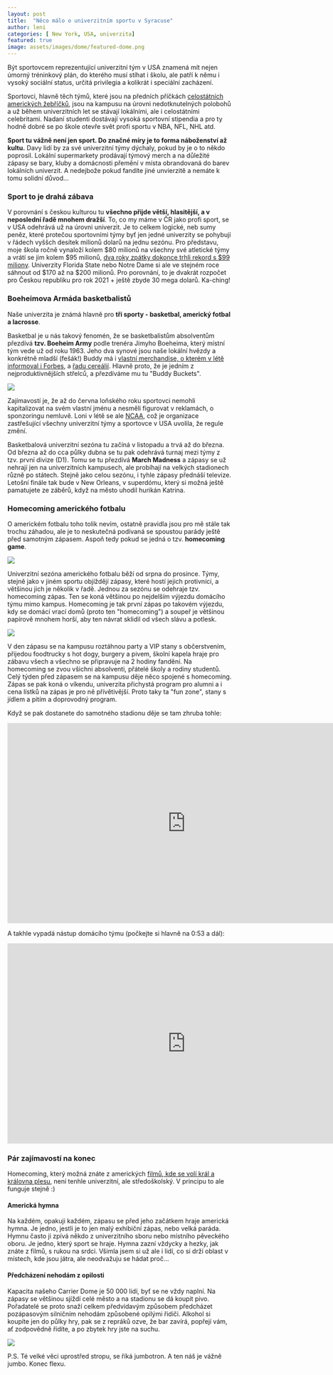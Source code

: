 ```yaml
---
layout: post
title:  "Něco málo o univerzitním sportu v Syracuse"
author: leni
categories: [ New York, USA, univerzita]
featured: true
image: assets/images/dome/featured-dome.png
---
```

Být sportovcem reprezentující univerzitní tým v USA znamená mít nejen úmorný tréninkový plán, do kterého musí stíhat i školu, ale patří k němu i vysoký sociální status, určitá privilegia a kolikrát i speciální zacházení.

Sportovci, hlavně těch týmů, které jsou na předních příčkách <a href="https://www.ncaa.com/rankings">celostátních amerických žebříčků</a>, jsou na kampusu na úrovni nedotknutelných polobohů a už během univerzitních let se stávají lokálními, ale i celostátními celebritami. Nadaní studenti dostávají vysoká sportovní stipendia a pro ty hodně dobré se po škole otevře svět profi sportu v NBA, NFL, NHL atd.

**Sport tu vážně není jen sport. Do značné míry je to forma náboženství až kultu.** Davy lidí by za své univerzitní týmy dýchaly, pokud by je o to někdo poprosil. Lokální supermarkety prodávají týmový merch a na důležité zápasy se bary, kluby a domácnosti přemění v místa obrandovaná do barev lokálních univerzit. A nedejbože pokud fandíte jiné unvierzitě a nemáte k tomu solidní důvod...
 
### Sport to je drahá zábava
V porovnání s českou kulturou tu **všechno přijde větší, hlasitější, a v neposlední řadě mnohem dražší**. To, co my máme v ČR jako profi sport, se v USA odehrává už na úrovni univerzit. Je to celkem logické, neb sumy peněz, které protečou sportovními týmy byť jen jedné univerzity se pohybují v řádech vyššch desítek milionů dolarů na jednu sezónu. Pro představu, moje škola ročně vynaloží kolem $80 milionů na všechny své atletické týmy a vrátí se jim kolem $95 milionů, <a href="https://dailyorange.com/2020/03/syracuse-athletics-draws-record-99-million-revenue-2018-19/">dva roky zpátky dokonce trhli rekord s $99 miliony</a>. Univerzity Florida State nebo Notre Dame si ale ve stejném roce sáhnout od $170 až na $200 milionů. Pro porovnání, to je dvakrát rozpočet pro Českou republiku pro rok 2021 + ještě zbyde 30 mega dolarů. Ka-ching!

### Boeheimova Armáda basketbalistů
Naše univerzita je známá hlavně pro **tři sporty - basketbal, americký fotbal a lacrosse**. 

Basketbal je u nás takový fenomén, že se basketbalistům absolventům přezdívá **tzv. Boeheim Army** podle trenéra Jimyho Boeheima, který místní tým vede už od roku 1963. Jeho dva synové jsou naše lokální hvězdy a konkrétně mladší (fešák!) Buddy má i <a href="https://www.forbes.com/sites/adamzagoria/2021/07/08/get-your-buddy-buckets-gear-syracuses-boeheim-makes-nil-history">vlastní merchandise, o kterém v létě informoval i Forbes</a>, a <a href="https://businessofcollegesports.com/name-image-likeness/buddy-boeheim-lands-cereal-box-deal-in-another-first-of-the-nil-era/">řadu cereálií</a>. Hlavně proto, že je jedním z nejproduktivnějších střelců, a přezdíváme mu tu "Buddy Buckets".

<img src="/assets/images/dome/basketball.jpg">

Zajímavostí je, že až do června loňského roku sportovci nemohli kapitalizovat na svém vlastní jménu a nesměli figurovat v reklamách, o sponzoringu nemluvě. Loni v létě se ale <a href="https://www.ncaa.org/">NCAA</a>, což je organizace zastřešující všechny univerzitní týmy a sportovce v USA uvolila, že regule změní.

Basketbalová univerzitní sezóna tu začíná v listopadu a trvá až do března. Od března až do cca půlky dubna se tu pak odehrává turnaj mezi týmy z tzv. první divize (D1). Tomu se tu přezdívá **March Madness** a zápasy se už nehrají jen na univerzitních kampusech, ale probíhají na velkých stadionech různě po státech. Stejně jako celou sezónu, i tyhle zápasy přednáší televize. Letošní finále tak bude v New Orleans, v superdómu, který si možná ještě pamatujete ze záběrů, když na město uhodil hurikán Katrina.

### Homecoming amerického fotbalu
O americkém fotbalu toho tolik nevím, ostatně pravidla jsou pro mě stále tak trochu záhadou, ale je to neskutečná podívaná se spoustou parády ještě před samotným zápasem. Aspoň tedy pokud se jedná o tzv. **homecoming game**.

<img src="/assets/images/dome/funzone.jpg">

Univerzitní sezóna amerického fotbalu běží od srpna do prosince. Týmy, stejně jako v jiném sportu objíždějí zápasy, které hostí jejich protivníci, a většinou jich je několik v řadě. Jednou za sezónu se odehraje tzv. homecoming zápas. Ten se koná většinou po nejdelším výjezdu domácího týmu mimo kampus. Homecoming je tak první zápas po takovém výjezdu, kdy se domácí vrací domů (proto ten "homecoming") a soupeř je většinou papírově mnohem horší, aby ten návrat sklidil od všech slávu a potlesk. 

<img src="/assets/images/dome/band.jpg">

V den zápasu se na kampusu roztáhnou party a VIP stany s občerstvením, přijedou foodtrucky s hot dogy, burgery a pivem, školní kapela hraje pro zábavu všech a všechno se připravuje na 2 hodiny fandění. Na homecoming se zvou všichni absolventi, přátelé školy a rodiny studentů. Celý týden před zápasem se na kampusu děje něco spojené s homecoming. Zápas se pak koná o víkendu, univerzita přichystá program pro alumni a i cena lístků na zápas je pro ně přívětivější. Proto taky ta "fun zone", stany s jídlem a pitím a doprovodný program.

Když se pak dostanete do samotného stadionu děje se tam zhruba tohle:

<iframe width="800" height="450" src="https://www.youtube.com/embed/o0VshMUDHCg?controls=0" title="YouTube video player" frameborder="0" allow="accelerometer; autoplay; clipboard-write; encrypted-media; gyroscope; picture-in-picture" allowfullscreen></iframe>

A takhle vypadá nástup domácího týmu (počkejte si hlavně na 0:53 a dál):

<iframe width="800" height="450" src="https://www.youtube.com/embed/VnWBCwpg6_Y" title="YouTube video player" frameborder="0" allow="accelerometer; autoplay; clipboard-write; encrypted-media; gyroscope; picture-in-picture" allowfullscreen></iframe>


### Pár zajímavostí na konec

Homecoming, který možná znáte z amerických <a href="https://thedailynighthawk.com/803/arts-entertainment/homecoming-movies/">filmů, kde se volí král a královna plesu</a>, není tenhle univerzitní, ale středoškolský. V principu to ale funguje stejně :) 

#### Americká hymna
Na každém, opakuji každém, zápasu se před jeho začátkem hraje americká hymna. Je jedno, jestli je to jen malý exhibiční zápas, nebo velká paráda. Hymnu často ji zpívá někdo z univerzitního sboru nebo místního pěveckého oboru. Je jedno, který sport se hraje. Hymna zazní vždycky a hezky, jak znáte z filmů, s rukou na srdci. Všimla jsem si už ale i lidí, co si drží oblast v místech, kde jsou játra, ale neodvažuju se hádat proč...

#### Předcházení nehodám z opilosti
Kapacita našeho Carrier Dome je 50 000 lidí, byť se ne vždy naplní. Na zápasy se většinou sjíždí celé město a na stadionu se dá koupit pivo. Pořadatelé se proto snaží celkem předvídavým způsobem předcházet pozápasovým silničním nehodám způsobené opilými řidiči. Alkohol si koupíte jen do půlky hry, pak se z repráků ozve, že bar zavírá, popřejí vám, ať zodpovědně řídíte, a po zbytek hry jste na suchu. 

<img src="/assets/images/dome/jumbotron.jpg">

P.S. Té velké věci uprostřed stropu, se říká jumbotron. A ten náš je vážně jumbo. Konec flexu.